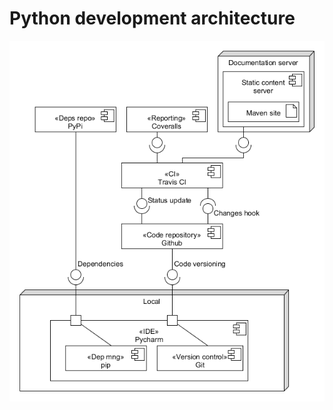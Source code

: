 # Python development architecture

![Python development architecture][dev_arch_python]

[dev_arch_python]: ../img/diagram/dev_arch_python.png
